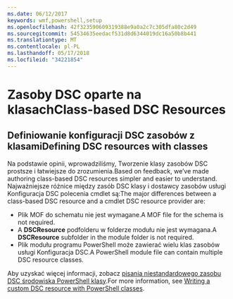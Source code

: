 ```yaml
---
ms.date: 06/12/2017
keywords: wmf,powershell,setup
ms.openlocfilehash: 42f323590609319388e9a0a2c7c305dfa80c2d49
ms.sourcegitcommit: 54534635eedacf531d8d6344019dc16a50b8b441
ms.translationtype: MT
ms.contentlocale: pl-PL
ms.lasthandoff: 05/17/2018
ms.locfileid: "34221854"
---
```

# <a name="class-based-dsc-resources"></a><span data-ttu-id="218fe-102">Zasoby DSC oparte na klasach</span><span class="sxs-lookup"><span data-stu-id="218fe-102">Class-based DSC Resources</span></span>

## <a name="defining-dsc-resources-with-classes"></a><span data-ttu-id="218fe-103">Definiowanie konfiguracji DSC zasobów z klasami</span><span class="sxs-lookup"><span data-stu-id="218fe-103">Defining DSC resources with classes</span></span>

<span data-ttu-id="218fe-104">Na podstawie opinii, wprowadziliśmy, Tworzenie klasy zasobów DSC prostsze i łatwiejsze do zrozumienia.</span><span class="sxs-lookup"><span data-stu-id="218fe-104">Based on feedback, we’ve made authoring class-based DSC resources simpler and easier to understand.</span></span>
<span data-ttu-id="218fe-105">Najważniejsze różnice między zasób DSC klasy i dostawcy zasobów usługi Konfiguracja DSC polecenia cmdlet są:</span><span class="sxs-lookup"><span data-stu-id="218fe-105">The major differences between a class-based DSC resource and a cmdlet DSC resource provider are:</span></span>

* <span data-ttu-id="218fe-106">Plik MOF do schematu nie jest wymagane.</span><span class="sxs-lookup"><span data-stu-id="218fe-106">A MOF file for the schema is not required.</span></span>
* <span data-ttu-id="218fe-107">A **DSCResource** podfolderu w folderze modułu nie jest wymagana.</span><span class="sxs-lookup"><span data-stu-id="218fe-107">A **DSCResource** subfolder in the module folder is not required.</span></span>
* <span data-ttu-id="218fe-108">Plik modułu programu PowerShell może zawierać wielu klas zasobów usługi Konfiguracja DSC.</span><span class="sxs-lookup"><span data-stu-id="218fe-108">A PowerShell module file can contain multiple DSC resource classes.</span></span>

<span data-ttu-id="218fe-109">Aby uzyskać więcej informacji, zobacz [pisania niestandardowego zasobu DSC środowiska PowerShell klasy](https://msdn.microsoft.com/powershell/dsc/authoringresource).</span><span class="sxs-lookup"><span data-stu-id="218fe-109">For more information, see [Writing a custom DSC resource with PowerShell classes](https://msdn.microsoft.com/powershell/dsc/authoringresource).</span></span>
